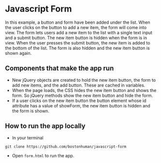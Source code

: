 # Javascript Form
In this example, a button and form have been added under the list. When the user clicks on the button to add a new item, the form will come into view. The form lets users add a new item to the list with a single text input and a submit button. The new item button is hidden when the form is in view. When the user presses the submit button, the new item is added to the bottom of the list. The form is also hidden and the new item button is shown again.

## Components that make the app run

* New jQuery objects are created to hold the new item button, the form to add new items, and the add button. These are cached in variables.
* When the page loads, the CSS hides the new item button and shows the form. So jQuery methods show the new item button and hide the form.
* If a user clicks on the new item button the button element whose id attribute has a value of showForm, the new item button is hidden and the form is shown.

## How to run the app locally
* In your terminal
```
git clone https://github.com/bostonhuman/javascript-form
```
* Open `form.html` to run the app. 
